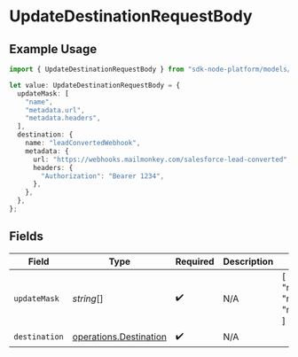 # UpdateDestinationRequestBody

## Example Usage

```typescript
import { UpdateDestinationRequestBody } from "sdk-node-platform/models/operations";

let value: UpdateDestinationRequestBody = {
  updateMask: [
    "name",
    "metadata.url",
    "metadata.headers",
  ],
  destination: {
    name: "leadConvertedWebhook",
    metadata: {
      url: "https://webhooks.mailmonkey.com/salesforce-lead-converted",
      headers: {
        "Authorization": "Bearer 1234",
      },
    },
  },
};
```

## Fields

| Field                                                            | Type                                                             | Required                                                         | Description                                                      | Example                                                          |
| ---------------------------------------------------------------- | ---------------------------------------------------------------- | ---------------------------------------------------------------- | ---------------------------------------------------------------- | ---------------------------------------------------------------- |
| `updateMask`                                                     | *string*[]                                                       | :heavy_check_mark:                                               | N/A                                                              | [<br/>"name",<br/>"metadata.url",<br/>"metadata.headers"<br/>]   |
| `destination`                                                    | [operations.Destination](../../models/operations/destination.md) | :heavy_check_mark:                                               | N/A                                                              |                                                                  |